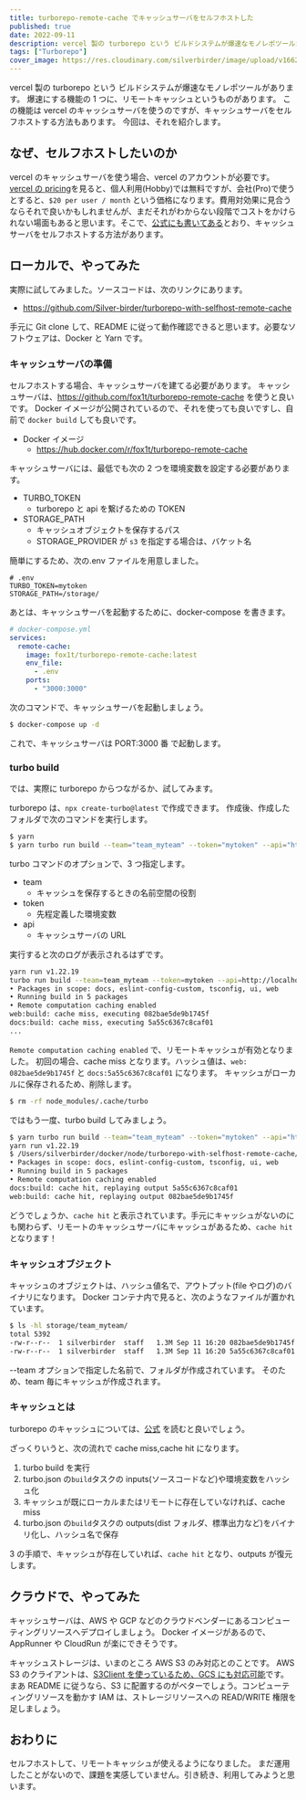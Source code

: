 ```yaml
---
title: turborepo-remote-cache でキャッシュサーバをセルフホストした
published: true
date: 2022-09-11
description: vercel 製の turborepo という ビルドシステムが爆速なモノレポツールがあります。爆速にする機能の 1 つに、リモートキャッシュというものがあります。この機能は vercel のキャッシュサーバを使うのですが、キャッシュサーバをセルフホストする方法もあります。今回は、それを紹介します。
tags: ["Turborepo"]
cover_image: https://res.cloudinary.com/silverbirder/image/upload/v1662900642/silver-birder.github.io/blog/danny-sleeuwenhoek-YkBaEl7f1C8-unsplash.jpg
---
```


vercel 製の turborepo という ビルドシステムが爆速なモノレポツールがあります。
爆速にする機能の 1 つに、リモートキャッシュというものがあります。
この機能は vercel のキャッシュサーバを使うのですが、キャッシュサーバをセルフホストする方法もあります。
今回は、それを紹介します。

## なぜ、セルフホストしたいのか

vercel のキャッシュサーバを使う場合、vercel のアカウントが必要です。
[vercel の pricing](https://vercel.com/pricing)を見ると、個人利用(Hobby)では無料ですが、会社(Pro)で使うとすると、`$20 per user / month` という価格になります。費用対効果に見合うならそれで良いかもしれませんが、まだそれがわからない段階でコストをかけられない場面もあると思います。そこで、[公式にも書いてある](https://turborepo.org/docs/core-concepts/remote-caching#custom-remote-caches)とおり、キャッシュサーバをセルフホストする方法があります。

## ローカルで、やってみた

実際に試してみました。ソースコードは、次のリンクにあります。

- https://github.com/Silver-birder/turborepo-with-selfhost-remote-cache

手元に Git clone して、README に従って動作確認できると思います。必要なソフトウェアは、Docker と Yarn です。

### キャッシュサーバの準備

セルフホストする場合、キャッシュサーバを建てる必要があります。
キャッシュサーバは、https://github.com/fox1t/turborepo-remote-cache を使うと良いです。
Docker イメージが公開されているので、それを使っても良いですし、自前で `docker build` しても良いです。

- Docker イメージ
  - https://hub.docker.com/r/fox1t/turborepo-remote-cache

キャッシュサーバには、最低でも次の 2 つを環境変数を設定する必要があります。

- TURBO_TOKEN
  - turborepo と api を繋げるための TOKEN
- STORAGE_PATH
  - キャッシュオブジェクトを保存するパス
  - STORAGE_PROVIDER が `s3` を指定する場合は、バケット名

簡単にするため、次の.env ファイルを用意しました。

```
# .env
TURBO_TOKEN=mytoken
STORAGE_PATH=/storage/
```

あとは、キャッシュサーバを起動するために、docker-compose を書きます。

```yml
# docker-compose.yml
services:
  remote-cache:
    image: fox1t/turborepo-remote-cache:latest
    env_file:
      - .env
    ports:
      - "3000:3000"
```

次のコマンドで、キャッシュサーバを起動しましょう。

```bash
$ docker-compose up -d
```

これで、キャッシュサーバは PORT:3000 番 で起動します。

### turbo build

では、実際に turborepo からつながるか、試してみます。

turborepo は、`npx create-turbo@latest` で作成できます。
作成後、作成したフォルダで次のコマンドを実行します。

```bash
$ yarn
$ yarn turbo run build --team="team_myteam" --token="mytoken" --api="http://localhost:3000"
```

turbo コマンドのオプションで、3 つ指定します。

- team
  - キャッシュを保存するときの名前空間の役割
- token
  - 先程定義した環境変数
- api
  - キャッシュサーバの URL

実行すると次のログが表示されるはずです。

```bash
yarn run v1.22.19
turbo run build --team=team_myteam --token=mytoken --api=http://localhost:3000
• Packages in scope: docs, eslint-config-custom, tsconfig, ui, web
• Running build in 5 packages
• Remote computation caching enabled
web:build: cache miss, executing 082bae5de9b1745f
docs:build: cache miss, executing 5a55c6367c8caf01
...
```

`Remote computation caching enabled` で、リモートキャッシュが有効となりました。
初回の場合、cache miss となります。ハッシュ値は、`web: 082bae5de9b1745f` と `docs:5a55c6367c8caf01` になります。
キャッシュがローカルに保存されるため、削除します。

```bash
$ rm -rf node_modules/.cache/turbo
```

ではもう一度、turbo build してみましょう。

```bash
$ yarn turbo run build --team="team_myteam" --token="mytoken" --api="http://localhost:3000"
yarn run v1.22.19
$ /Users/silverbirder/docker/node/turborepo-with-selfhost-remote-cache/node_modules/.bin/turbo run build --team=team_myteam --token=mytoken --api=http://localhost:3000
• Packages in scope: docs, eslint-config-custom, tsconfig, ui, web
• Running build in 5 packages
• Remote computation caching enabled
docs:build: cache hit, replaying output 5a55c6367c8caf01
web:build: cache hit, replaying output 082bae5de9b1745f
```

どうでしょうか、`cache hit` と表示されています。手元にキャッシュがないのにも関わらず、リモートのキャッシュサーバにキャッシュがあるため、`cache hit` となります！

### キャッシュオブジェクト

キャッシュのオブジェクトは、ハッシュ値名で、アウトプット(file やログ)のバイナリになります。
Docker コンテナ内で見ると、次のようなファイルが置かれています。

```bash
$ ls -hl storage/team_myteam/
total 5392
-rw-r--r--  1 silverbirder  staff   1.3M Sep 11 16:20 082bae5de9b1745f
-rw-r--r--  1 silverbirder  staff   1.3M Sep 11 16:20 5a55c6367c8caf01
```

--team オプションで指定した名前で、フォルダが作成されています。
そのため、team 毎にキャッシュが作成されます。

### キャッシュとは

turborepo のキャッシュについては、[公式](https://turborepo.org/docs/core-concepts/caching) を読むと良いでしょう。

ざっくりいうと、次の流れで cache miss,cache hit になります。

1. turbo build を実行
2. turbo.json の`build`タスクの inputs(ソースコードなど)や環境変数をハッシュ化
3. キャッシュが既にローカルまたはリモートに存在していなければ、cache miss
4. turbo.json の`build`タスクの outputs(dist フォルダ、標準出力など)をバイナリ化し、ハッシュ名で保存

3 の手順で、キャッシュが存在していれば、`cache hit` となり、outputs が復元します。

## クラウドで、やってみた

キャッシュサーバは、AWS や GCP などのクラウドベンダーにあるコンピューティングリソースへデプロイしましょう。
Docker イメージがあるので、AppRunner や CloudRun が楽にできそうです。

キャッシュストレージは、いまのところ AWS S3 のみ対応とのことです。
AWS S3 のクライアントは、[S3Client を使っているため、GCS にも対応可能](https://zenn.dev/mizchi/articles/s3-compatible-client)です。まあ README に従うなら、S3 に配置するのがベターでしょう。コンピューティングリソースを動かす IAM は、ストレージリソースへの READ/WRITE 権限を足しましょう。

## おわりに

セルフホストして、リモートキャッシュが使えるようになりました。
まだ運用したことがないので、課題を実感していません。引き続き、利用してみようと思います。

